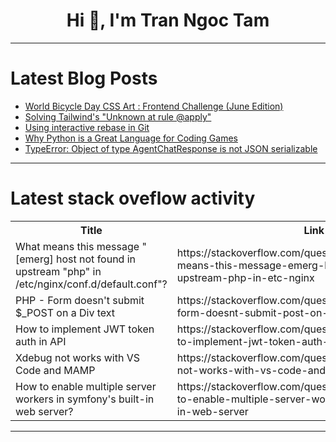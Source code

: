 <h1 align="center">Hi 👋, I'm Tran Ngoc Tam</h1>

---

# Latest Blog Posts 
<!-- BLOG-POST-LIST:START -->
- [World Bicycle Day CSS Art : Frontend Challenge &lpar;June Edition&rpar;](https://dev.to/israebenboujema/world-bicycle-day-css-art-frontend-challenge-june-edition-31oc)
- [Solving Tailwind&#39;s &quot;Unknown at rule @apply&quot;](https://dev.to/mahdava/solving-tailwinds-unknown-at-rule-apply-3c7g)
- [Using interactive rebase in Git](https://dev.to/lyumotech/using-interactive-rebase-in-git-361d)
- [Why Python is a Great Language for Coding Games](https://dev.to/walkera1/why-python-is-a-great-language-for-coding-games-3088)
- [TypeError: Object of type AgentChatResponse is not JSON serializable](https://dev.to/sourav_mukherjee_te/typeerror-object-of-type-agentchatresponse-is-not-json-serializable-aj9)
<!-- BLOG-POST-LIST:END -->

---

# Latest stack oveflow activity
<table>
  <tr><th>Title</th><th>Link</th></tr>
  <!-- STACKOVERFLOW:START --><tr><td>What means this message &quot;[emerg] host not found in upstream &quot;php&quot; in /etc/nginx/conf.d/default.conf&quot;?</td><td>https://stackoverflow.com/questions/78599530/what-means-this-message-emerg-host-not-found-in-upstream-php-in-etc-nginx</td></tr><tr><td>PHP - Form doesn&#39;t submit $_POST on a Div text</td><td>https://stackoverflow.com/questions/78599440/php-form-doesnt-submit-post-on-a-div-text</td></tr><tr><td>How to implement JWT token auth in API</td><td>https://stackoverflow.com/questions/78599246/how-to-implement-jwt-token-auth-in-api</td></tr><tr><td>Xdebug not works with VS Code and MAMP</td><td>https://stackoverflow.com/questions/78599207/xdebug-not-works-with-vs-code-and-mamp</td></tr><tr><td>How to enable multiple server workers in symfony&#39;s built-in web server?</td><td>https://stackoverflow.com/questions/78599141/how-to-enable-multiple-server-workers-in-symfonys-built-in-web-server</td></tr><!-- STACKOVERFLOW:END -->
</table>

---


